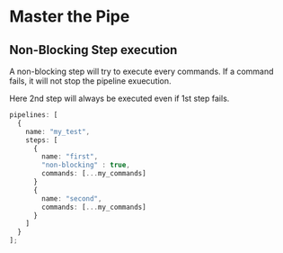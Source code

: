# Master the Pipe

## Non-Blocking Step execution

A non-blocking step will try to execute every commands.
If a command fails, it will not stop the pipeline exuecution.

Here 2nd step will always be executed even if 1st step fails.

```ts
pipelines: [
  {
    name: "my_test",
    steps: [
      {
        name: "first",
        "non-blocking" : true,
        commands: [...my_commands]
      }
      {
        name: "second",
        commands: [...my_commands]
      }
    ]
  }
];
```
